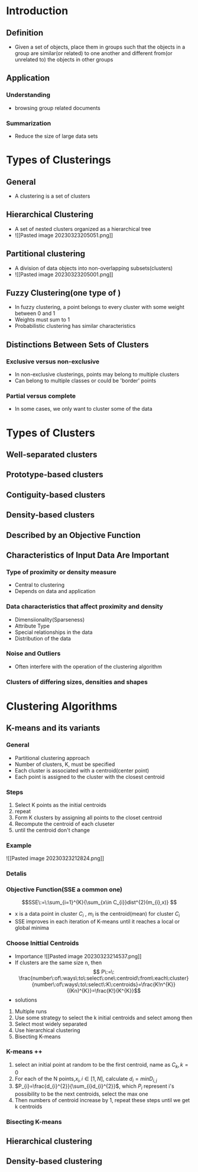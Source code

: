 # Introduction
## Definition
- Given a set of objects, place them in groups such that the objects in a group are similar(or related) to one another and different from(or unrelated to) the objects in other groups
## Application
### Understanding
- browsing group related documents
### Summarization
- Reduce the size of large data sets


# Types of Clusterings
## General
- A clustering is a set of clusters
## Hierarchical Clustering
- A set of nested clusters organized as a hierarchical tree
- ![[Pasted image 20230323205051.png]]
## Partitional clustering
- A division of data objects into non-overlapping subsets(clusters)
- ![[Pasted image 20230323205001.png]]
## Fuzzy Clustering(one type of )
- In fuzzy clustering, a point belongs to every cluster with some weight between 0 and 1
- Weights must sum to 1
- Probabilistic clustering has similar characteristics
## Distinctions Between Sets of Clusters
### Exclusive versus non-exclusive
- In non-exclusive clusterings, points  may  belong  to multiple  clusters
- Can belong  to  multiple  classes  or could be 'border' points 
### Partial  versus complete
- In some cases, we only want to cluster some of the data

# Types of Clusters
## Well-separated clusters
## Prototype-based clusters
## Contiguity-based clusters
## Density-based clusters
## Described by an Objective Function
## Characteristics of Input Data Are Important
### Type of proximity or density measure
- Central to clustering
- Depends on data and application
### Data characteristics that affect proximity and density
- Dimensiionality(Sparseness)
- Attribute Type
- Special relationships in the data
- Distribution of the data
### Noise and Outliers
- Often interfere with the operation of the clustering algorithm
### Clusters of differing sizes, densities and shapes
# Clustering Algorithms
## K-means and its variants
### General
- Partitional clustering approach
- Number of clusters, K, must be specified
- Each cluster is associated with a centroid(center point)
- Each point is assigned to the cluster with the closest centroid
### Steps
1. Select K points as the initial centroids
2. repeat
3. Form K clusters by assigning all points to the closet centroid
4. Recompute the centroid of each cluseter
5. until the centroid don't change
### Example
![[Pasted image 20230323212824.png]]
### Detalis
### Objective Function(SSE a common one)
$$SSE\:=\:\sum_{i=1}^{K}{\sum_{x\in C_{i}}dist^{2}(m_{i},x)} $$
- x is a data point in cluster $C_{i}$ , $m_{i}$ is the centroid(mean) for cluster $C_{i}$
- SSE improves in each iteration of K-means until it reaches a local or global minima
### Choose Inittial Centroids
- Importance
![[Pasted image 20230323214537.png]]
- If clusters are the same size n, then $$ P\:=\: \frac{number\:of\:ways\:to\:select\:one\:centroid\:from\:each\:cluster}{number\:of\:ways\:to\:select\:K\:centroids}=\frac{K!n^{K}}{(Kn)^{K}}=\frac{K!}{K^{K}}$$
- solutions
1. Multiple runs
2. Use some strategy to select the k initial centroids and select among then
  1. Select most widely separated
  2. Use hierarchical clustering
3. Bisecting K-means
### K-means ++
1. select an initial point at random to be the first centroid, name as $C_{k},k=0$
2. For each of the N points,$x_{i},i\in [1,N]$, calculate $d_{i} = min{D_{i,j}}$
3. $P_{i}=\frac{d_{i}^{2}}{\sum_{i}d_{i}^{2}}$, which $P_{i}$ represent i's possibility to be the next centroids, select the max one
4. Then numbers of centroid increase by 1, repeat these steps until we get k centroids
### Bisecting K-means
## Hierarchical clustering
## Density-based clustering
